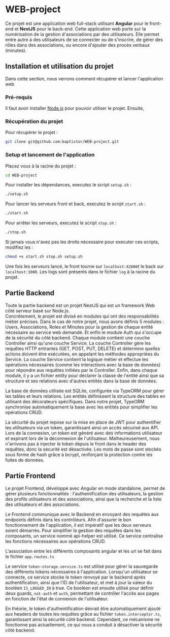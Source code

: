 # WEB-project
Ce projet est une application web full-stack utilisant **Angular** pour le front-end et **NestJS** pour le back-end. Cette application web porte sur la numérisation de la gestion d'associations par des utilisateurs. Elle permet entre autre à des utilisateurs de se connecter ou de s'inscrire, de gérer des rôles dans des associations, ou encore d'ajouter des procès verbaux (minutes).

## Installation et utilisation du projet
Dans cette section, nous verrons comment récupérer et lancer l'application web
### Pré-requis
Il faut avoir installer [Node.js](https://nodejs.org/en/download/) pour pouvoir utiliser le projet. Ensuite, 
### Récupération du projet
Pour récupérer le projet :  
```bash
git clone git@github.com:baptistor/WEB-project.git
```
### Setup et lancement de l'application
Placez vous à la racine du projet : 
```bash
cd WEB-project
```
Pour installer les dépendances, executez le script `setup.sh` : 
```bash
./setup.sh
```
Pour lancer les serveurs front et back, executez le script `start.sh` :
```bash
./start.sh
```
Pour arrêter les serveurs, executez le script `stop.sh` :
```bash
./stop.sh
```
Si jamais vous n'avez pas les droits nécessaire pour executer ces scripts, modifiez les : 
```bash
chmod +x start.sh stop.sh setup.sh
```
Une fois les serveurs lancé, le front tourne sur `localhost:4200`et le back sur `localhost:3000`. Les logs sont présents dans le fichier `log` à la racine du projet.

## Partie Backend 

Toute la partie backend est un projet NestJS qui est un framework Web côté serveur basé sur Node.js.  
Concrètement, le projet est divisé en modules qui ont des responsabilités métier précises. Dans le cas de notre projet, nous avons définis 5 modules : Users, Associations, Roles et Minutes pour la gestion de chaque entité nécessaire au service web demandé. Et enfin le module Auth qui s'occupe de la sécurité du côté backend. Chaque module contient une couche Controller ainsi qu'une couche Service.
La couche Controller gère les requêtes HTTP entrantes (GET, POST, PUT, DELETE) et détermine quelles actions doivent être exécutées, en appelant les méthodes appropriées du Service.
La couche Service contient la logique métier et effectue les opérations nécessaires (comme les interactions avec la base de données) pour répondre aux requêtes initiées par le Controller.
Enfin, dans chaque module, il y a un fichier entity pour déclarer la classe de l'entité ainsi que sa structure et ses relations avec d'autres entités dans la base de données.

La base de données utilisée est SQLite, configurée via TypeORM pour gérer les tables et leurs relations. Les entités définissent la structure des tables en utilisant des décorateurs spécifiques. Dans notre projet, TypeORM synchronise automatiquement la base avec les entités pour simplifier les opérations CRUD.


La sécurité du projet repose sur la mise en place de JWT pour authentifier les utilisateurs via un token, garantissant ainsi un accès sécurisé aux API. Lors de la connexion, un token est généré avec des informations utilisateur et expirant lors de la déconnexion de l'utilisateur. Malheureusement, nous n'arrivons pas à injecter le token depuis le front dans le header des requêtes, donc la sécurité est désactivée. Les mots de passe sont stockés sous forme de hash grâce à bcrypt, renforçant la protection contre les fuites de données.

## Partie Frontend

Le projet Frontend, développé avec Angular en mode standalone, permet de gérer plusieurs fonctionnalités : l'authentification des utilisateurs, la gestion des profils utilisateurs et des associations, ainsi que la recherche et la liste des utilisateurs et des associations.

Le Frontend communique avec le Backend en envoyant des requêtes aux endpoints définis dans les contrôleurs. Afin d'assurer le bon fonctionnement de l'application, il est impératif que les deux serveurs soient démarrés. Pour simplifier la gestion des requêtes dans les composants, un service nommé api-helper est utilisé. Ce service centralise les fonctions nécessaires aux opérations CRUD.

L'association entre les différents composants angular et les url se fait dans le fichier `app.routes.ts`

Le service `token-storage.service.ts` est utilisé pour gérer la sauvegarde des différents tokens nécessaires à l'application. Lorsqu'un utilisateur se connecte, ce service stocke le token renvoyé par le backend après authentification, ainsi que l'ID de l'utilisateur, et met à jour la valeur du booléen `IS_LOGGED_IN` à true. Ce booléen est ensuite utilisé pour définir deux guards, `not-auth` et `auth`, permettant de contrôler l'accès aux pages en fonction de l'état de connexion de l'utilisateur.

En théorie, le token d'authentification devrait être automatiquement ajouté aux headers de toutes les requêtes grâce au fichier `token.interceptor.ts`, garantissant ainsi la sécurité côté backend. Cependant, ce mécanisme ne fonctionne pas actuellement, ce qui nous a conduit à désactiver la sécurité côté backend.